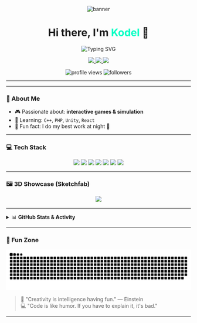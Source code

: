 
<p align="center">
  <img src="https://capsule-render.vercel.app/api?type=waving&color=0:00ffc3,100:1e90ff&height=180&section=header&text=Kodel%20Dev&fontSize=48&fontAlign=50&fontColor=ffffff" alt="banner"/>
</p>

<h1 align="center">Hi there, I'm <span style="color:#00ffc3;">Kodel</span> 👋</h1>

<p align="center">
  <img src="https://readme-typing-svg.demolab.com?font=Fira+Code&pause=1000&center=true&vCenter=true&width=435&lines=Creative+Developer+%7C+Game+Enthusiast+%7C" alt="Typing SVG" />
</p>


<p align="center">
  <a href="https://kodel-dev.github.io" target="_blank">
    <img src="https://img.shields.io/badge/My%20Website-%F0%9F%8C%90-cyan?style=for-the-badge&logo=github" />
  </a>
  <a href="mailto:kodelz651@gmail.com" target="_blank">
    <img src="https://img.shields.io/badge/Email-D14836?style=for-the-badge&logo=gmail&logoColor=white" />
  </a>
  <a href="https://instagram.com/notyur_devboy" target="_blank">
    <img src="https://img.shields.io/badge/Instagram-E4405F?style=for-the-badge&logo=instagram&logoColor=white" />
  </a>
</p>


<p align="center">
  <img src="https://komarev.com/ghpvc/?username=kodel-dev&style=flat-square&color=blue" alt="profile views"/>
  <img src="https://img.shields.io/github/followers/kodel-dev?label=Followers&style=flat-square&color=1e90ff" alt="followers"/>
</p>

---

---

### 🎯 About Me
- 🎮 Passionate about: **interactive games & simulation**
- 🧠 Learning: `C++`, `PHP`, `Unity`, `React`
- 💬 Fun fact: I do my best work at night 🌙

---

### 💻 Tech Stack
<p align="center">
  <img src="https://cdn.jsdelivr.net/gh/devicons/devicon/icons/cplusplus/cplusplus-original.svg" width="40"/>
  <img src="https://cdn.jsdelivr.net/gh/devicons/devicon/icons/php/php-original.svg" width="40"/>
  <img src="https://cdn.jsdelivr.net/gh/devicons/devicon/icons/html5/html5-original.svg" width="40"/>
  <img src="https://cdn.jsdelivr.net/gh/devicons/devicon/icons/javascript/javascript-original.svg" width="40"/>
  <img src="https://cdn.jsdelivr.net/gh/devicons/devicon/icons/unity/unity-original.svg" width="40"/>
  <img src="https://cdn.jsdelivr.net/gh/devicons/devicon/icons/react/react-original.svg" width="40"/>
  <img src="https://cdn.jsdelivr.net/gh/devicons/devicon/icons/python/python-original.svg" width="40"/>
</p>

---

### 🖼️ 3D Showcase (Sketchfab)
<p align="center">
  <a href="https://sketchfab.com" target="_blank">
    <img src="https://img.shields.io/badge/3D%20Viewer-%F0%9F%94%8D-yellowgreen?style=for-the-badge" />
  </a>
</p>

---

<details>
<summary>📊 <b>GitHub Stats & Activity</b></summary>

<p align="center">
  <img src="https://github-readme-stats.vercel.app/api?username=kodel-dev&show_icons=true&theme=tokyonight&hide_border=true" width="48%"/>
  <img src="https://github-readme-streak-stats.herokuapp.com/?user=kodel-dev&theme=tokyonight&hide_border=true" width="48%"/>
</p>
<p align="center">
  <img src="https://github-readme-stats.vercel.app/api/top-langs/?username=kodel-dev&layout=compact&theme=tokyonight&hide_border=true" width="48%"/>
</p>
</details>

---


### 🌟 Fun Zone

<div align="center" style="width:100%;max-width:600px;margin:auto;">
  <img src="https://raw.githubusercontent.com/Platane/snk/output/github-contribution-grid-snake.svg" alt="snake eating dots" style="max-width:100%;height:auto;background:transparent;" />
</div>

> 🧠 "Creativity is intelligence having fun." — Einstein  
> 💻 "Code is like humor. If you have to explain it, it's bad."

---
